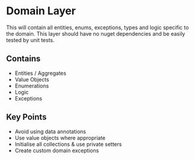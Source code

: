 ﻿# Domain Layer

This will contain all entities, enums, exceptions, types and logic specific to the domain.
This layer should have no nuget dependencies and be easily tested by unit tests.

## Contains
* Entities / Aggregates
* Value Objects
* Enumerations
* Logic
* Exceptions

## Key Points
* Avoid using data annotations
* Use value objects where appropriate
* Initialise all collections & use private setters
* Create custom domain exceptions

